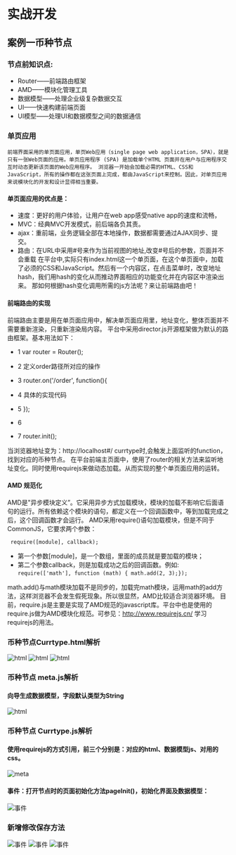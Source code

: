 
# 实战开发
## 案例一币种节点
### 节点前知识点:
  - Router——前端路由框架
  - AMD——模块化管理工具
  - 数据模型——处理企业级复杂数据交互
  - UI——快速构建前端页面
  - UI模型——处理UI和数据模型之间的数据通信
### 单页应用 
`前端界面采用的单页面应用，单页Web应用（single page web application，SPA），就是只有一张Web页面的应用。单页应用程序 (SPA) 是加载单个HTML 页面并在用户与应用程序交互时动态更新该页面的Web应用程序。 浏览器一开始会加载必需的HTML、CSS和JavaScript，所有的操作都在这张页面上完成，都由JavaScript来控制。因此，对单页应用来说模块化的开发和设计显得相当重要。`

#### 单页面应用的优点是：
  - 速度：更好的用户体验，让用户在web app感受native app的速度和流畅，
  - MVC：经典MVC开发模式，前后端各负其责。
  - ajax：重前端，业务逻辑全部在本地操作，数据都需要通过AJAX同步、提交。
  - 路由：在URL中采用#号来作为当前视图的地址,改变#号后的参数，页面并不会重载
在平台中,实际只有index.html这一个单页面，在这个单页面中，加载了必须的CSS和JavaScript。然后有一个内容区，在点击菜单时，改变地址hash，我们用hash的变化从而推动界面相应的功能变化并在内容区中渲染出来。
那如何根据hash变化调用所需的js方法呢？来让前端路由吧！

#### 前端路由的实现

前端路由主要是用在单页面应用中，解决单页面应用里，地址变化，整体页面并不需要重新渲染，只重新渲染局内容。
平台中采用director.js开源框架做为默认的路由框架。基本用法如下：
- 1 var router = Router();
- 2 定义order路径所对应的操作

- 3 router.on('/order', function(){
- 4 具体的实现代码
- 5 });
- 6
- 7 router.init();

当浏览器地址变为：http://localhost#/ currtype时,会触发上面监听的function，找到对应的币种节点。
在平台前端主页面中，使用了router的相关方法来监听地址变化。同时使用requirejs来做动态加载。从而实现的整个单页面应用的运转。

#### AMD 规范化

AMD是"异步模块定义”。它采用异步方式加载模块，模块的加载不影响它后面语句的运行。所有依赖这个模块的语句，都定义在一个回调函数中，等到加载完成之后，这个回调函数才会运行。
AMD采用require()语句加载模块，但是不同于CommonJS，它要求两个参数：

` require([module], callback);`

- 第一个参数[module]，是一个数组，里面的成员就是要加载的模块；
- 第二个参数callback，则是加载成功之后的回调函数。例如:
` require(['math'], function (math) { math.add(2, 3);}); `

math.add()与math模块加载不是同步的，加载完math模块，运用math的add方法，这样浏览器不会发生假死现象。所以很显然，AMD比较适合浏览器环境。
目前，require.js是主要是实现了AMD规范的javascript库。平台中也是使用的require.js做为AMD模块化规范。可参见：http://www.requirejs.cn/ 学习requirejs的用法。

### 币种节点Currtype.html解析
![html](http://iuap-design-cdn.oss-cn-beijing.aliyuncs.com/static/moy/images/快速开发/1.png)
![html](http://iuap-design-cdn.oss-cn-beijing.aliyuncs.com/static/moy/images/快速开发/2.png)
![html](http://iuap-design-cdn.oss-cn-beijing.aliyuncs.com/static/moy/images/快速开发/3.png)


### 币种节点 meta.js解析
#### 向导生成数据模型，字段默认类型为String
![html](http://iuap-design-cdn.oss-cn-beijing.aliyuncs.com/static/moy/images/快速开发/4.png)

### 币种节点 Currtype.js解析
#### 使用requirejs的方式引用，前三个分别是：对应的html、数据模型js、对用的css。
![meta](http://iuap-design-cdn.oss-cn-beijing.aliyuncs.com/static/moy/images/快速开发/5.png)

#### 事件：打开节点时的页面初始化方法pageInit()，初始化界面及数据模型：
![事件](http://iuap-design-cdn.oss-cn-beijing.aliyuncs.com/static/moy/images/快速开发/6.png)


### 新增修改保存方法
![事件](http://iuap-design-cdn.oss-cn-beijing.aliyuncs.com/static/moy/images/快速开发/7.png)
![事件](http://iuap-design-cdn.oss-cn-beijing.aliyuncs.com/static/moy/images/快速开发/8.png)
![事件](http://iuap-design-cdn.oss-cn-beijing.aliyuncs.com/static/moy/images/快速开发/9.png)


